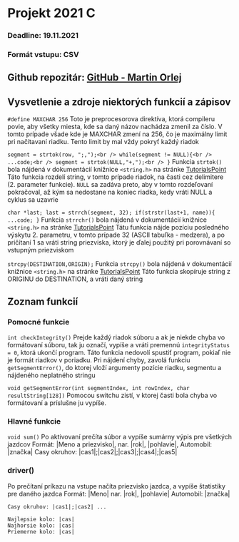 # Projekt 2021 C

### Deadline: 19.11.2021
### Formát vstupu: CSV

## Github repozitár: [GitHub - Martin Orlej](https://github.com/MartinOrl/ZPrPr_Projekt1)

## Vysvetlenie a zdroje niektorých funkcií a zápisov

`#define MAXCHAR 256`
Toto je preprocesorova direktíva, ktorá compileru povie, aby všetky miesta, kde sa daný názov nachádza zmenil za číslo. V tomto prípade všade kde je MAXCHAR zmení na 256, čo je maximálny limit pri načítavaní riadku. Tento limit by mal vždy pokryť každý riadok

`
segment = strtok(row, ";,");<br />
while(segment != NULL){<br />
    ...code;<br />
    segment = strtok(NULL,"+,");<br />
}
`
Funkcia `strtok()` bola nájdená v dokumentácií knižnice `<string.h>` na stránke [TutorialsPoint](https://www.tutorialspoint.com/c_standard_library/c_function_strtok.htm)
Táto funkcia rozdelí string, v tomto prípade riadok, na časti cez delimitere (2. parameter funkcie). `NULL` sa zadáva preto, aby v tomto rozdeľovaní pokračoval, až kým sa nedostane na koniec riadka, kedy vráti NULL a cyklus sa uzavrie

`
char *last;
last = strrch(segment, 32);
if(strstr(last+1, name)){
    ...code;
}
`
Funkcia `strrchr()` bola nájdená v dokumentácií knižnice `<string.h>` na stránke [TutorialsPoint](https://www.tutorialspoint.com/c_standard_library/c_function_strtok.htm)
Tátu funkcia nájde pozíciu posledného výskytu 2. parametru, v tomto prípade 32 (ASCII tabuľka - medzera), a po pričítaní 1 sa vráti string priezviska, ktorý je ďalej použitý pri porovnávaní so vstupným priezviskom

`
strcpy(DESTINATION,ORIGIN);
`
Funkcia `strcpy()` bola nájdená v dokumentácií knižnice `<string.h>` na stránke [TutorialsPoint](https://www.tutorialspoint.com/c_standard_library/c_function_strtok.htm)
Táto funkcia skopíruje string z ORIGINU do DESTINATION, a vráti daný string

## Zoznam funkcií

### Pomocné funkcie
`int checkIntegrity()`
Prejde každý riadok súboru a ak je niekde chyba vo formátovaní súboru, tak ju označí, vypíše a vráti premennú `integrityStatus = 0`, ktorá ukončí program.
Táto funkcia nedovolí spustiť program, pokiaľ nie je formát riadkov v poriadku.
Pri nájdení chyby, zavolá funkciu `getSegmentError()`, do ktorej vloží argumenty pozície riadku, segmentu a nájdeného neplatného stringu

`void getSegmentError(int segmentIndex, int rowIndex, char resultString[128])`
Pomocou switchu zistí, v ktorej časti bola chyba vo formátovaní a príslušne ju vypíše.


### Hlavné funkcie

`void sum()`
Po aktivovaní prečíta súbor a vypíše sumárny výpis pre všetkých jazdcov
Formát:
    |Meno a priezvisko|, nar. |rok|, |pohlavie|, Automobil: |značka|
    Casy okruhov: |cas1|;|cas2|;|cas3|;|cas4|;|cas5|

### driver()
Po prečítaní príkazu na vstupe načíta priezvisko jazdca, a vypíše štatistiky pre daného jazdca
Formát:
    |Meno|
    nar. |rok|, |pohlavie|
    Automobil: |značka|

    Casy okruhov: |cas1|;|cas2| ...

    Najlepsie kolo: |cas|
    Najhorsie kolo: |cas|
    Priemerne kolo: |cas|